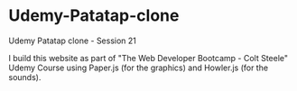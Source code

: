 # Udemy-Patatap-clone
Udemy Patatap clone - Session 21

I build this website as part of "The Web Developer Bootcamp - Colt Steele" Udemy Course using Paper.js (for the graphics) 
and Howler.js (for the sounds).  
